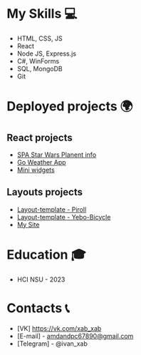 # My Skills 💻

- HTML, CSS, JS
- React
- Node JS, Express.js
- C#, WinForms
- SQL, MongoDB
- Git

# Deployed projects 🌍

## React projects
- [SPA Star Wars Planent info](https://ivanxablin.github.io/SW-API-React/)
- [Go Weather App](https://ivanxablin.github.io/Go-Weather-Api/)
- [Mini widgets](https://ivanxablin.github.io/Web-exam/)

## Layouts projects
- [Layout-template - Piroll](https://ivanxablin.github.io/Layout-template-Piroll/)
- [Layout-template - Yebo-Bicycle](https://ivanxablin.github.io/Layout-template-Yebo-Bicycle/)
- [My Site](https://ivanxablin.github.io/IvanXablin-Site/)
# Education 🎓
- HCI NSU - 2023

# Contacts 📞
- [VK] https://vk.com/xab_xab
- [E-mail] - amdandpc67890@gmail.com
- [Telegram] - @ivan_xab




